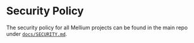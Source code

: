 # Security Policy

The security policy for all Mellium projects can be found in the main repo under
[`docs/SECURITY.md`].

[`docs/SECURITY.md`]: https://mellium.im/docs/SECURITY
